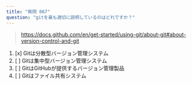 ```yaml
---
title: "質問 067"
question: "gitを最も適切に説明しているのはどれですか？"
---
```



> https://docs.github.com/en/get-started/using-git/about-git#about-version-control-and-git
1. [x] Gitは分散型バージョン管理システム
1. [ ] Gitは集中型バージョン管理システム
1. [ ] GitはGitHubが提供するバージョン管理製品
1. [ ] Gitはファイル共有システム